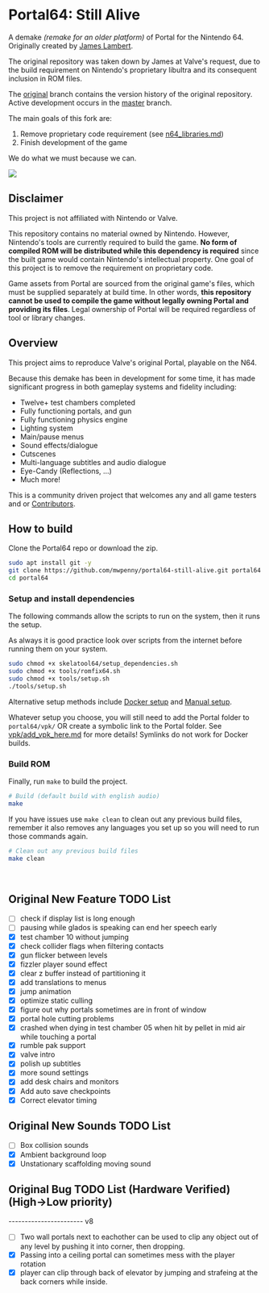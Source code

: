 # Portal64: Still Alive

A demake *(remake for an older platform)* of Portal for the Nintendo 64.
Originally created by [James Lambert](https://github.com/lambertjamesd).

The original repository was taken down by James at Valve's request, due to the build requirement on Nintendo's proprietary libultra and its consequent inclusion in ROM files.

The [original](https://github.com/mwpenny/portal64/tree/original) branch contains the version history of the original repository. Active development occurs in the [master](https://github.com/mwpenny/portal64/tree/master) branch.

The main goals of this fork are:
1. Remove proprietary code requirement (see [n64_libraries.md](./documentation/n64_libraries.md))
2. Finish development of the game

We do what we must because we can.

![](./assets/images/readme_slideshow.gif)

## Disclaimer

This project is not affiliated with Nintendo or Valve.

This repository contains no material owned by Nintendo. However, Nintendo's tools are currently required to build the game. **No form of compiled ROM will be distributed while this dependency is required** since the built game would contain Nintendo's intellectual property. One goal of this project is to remove the requirement on proprietary code.

Game assets from Portal are sourced from the original game's files, which must be supplied separately at build time. In other words, **this repository cannot be used to compile the game without legally owning Portal and providing its files**. Legal ownership of Portal will be required regardless of tool or library changes.

## Overview

This project aims to reproduce Valve's original Portal, playable on the N64.

Because this demake has been in development for some time, it has made significant progress in both gameplay systems and fidelity including:

- Twelve+ test chambers completed
- Fully functioning portals, and gun
- Fully functioning physics engine
- Lighting system
- Main/pause menus
- Sound effects/dialogue
- Cutscenes
- Multi-language subtitles and audio dialogue
- Eye-Candy (Reflections, ...)
- Much more!

This is a community driven project that welcomes any and all game testers and or [Contributors](./documentation/contributing.md). 

## How to build

Clone the Portal64 repo or download the zip.

```sh
sudo apt install git -y
git clone https://github.com/mwpenny/portal64-still-alive.git portal64
cd portal64
```

### Setup and install dependencies

The following commands allow the scripts to run on the system, then it runs the setup.

As always it is good practice look over scripts from the internet before running them on your system.

```sh
sudo chmod +x skelatool64/setup_dependencies.sh
sudo chmod +x tools/romfix64.sh
sudo chmod +x tools/setup.sh
./tools/setup.sh
```

Alternative setup methods include [Docker setup](./documentation/docker_setup.md) and [Manual setup](./documentation/manual_setup.md).

Whatever setup you choose, you will still need to add the Portal folder to `portal64/vpk/` OR create a symbolic link to the Portal folder. See [vpk/add_vpk_here.md](./vpk/add_vpk_here.md) for more details! Symlinks do not work for Docker builds.

### Build ROM

Finally, run `make` to build the project.

```sh
# Build (default build with english audio)
make
```

If you have issues use `make clean` to clean out any previous build files, remember it also removes any languages you set up so you will need to run those commands again.

```sh
# Clean out any previous build files
make clean
```
<br />

## Original New Feature TODO List
- [ ] check if display list is long enough 
- [ ] pausing while glados is speaking can end her speech early
- [x] test chamber 10 without jumping
- [x] check collider flags when filtering contacts
- [x] gun flicker between levels
- [x] fizzler player sound effect
- [x] clear z buffer instead of partitioning it
- [X] add translations to menus
- [x] jump animation
- [x] optimize static culling
- [x] figure out why portals sometimes are in front of window
- [x] portal hole cutting problems
- [x] crashed when dying in test chamber 05 when hit by pellet in mid air while touching a portal
- [x] rumble pak support
- [x] valve intro
- [x] polish up subtitles
- [x] more sound settings
- [x] add desk chairs and monitors
- [x] Add auto save checkpoints
- [x] Correct elevator timing

## Original New Sounds TODO List
- [ ] Box collision sounds
- [x] Ambient background loop
- [x] Unstationary scaffolding moving sound

## Original Bug TODO List (Hardware Verified) (High->Low priority)
----------------------- v8
- [ ] Two wall portals next to eachother can be used to clip any object out of any level by pushing it into corner, then dropping. 
- [x] Passing into a ceiling portal can sometimes mess with the player rotation
- [x] player can clip through back of elevator by jumping and strafeing at the back corners while inside.
